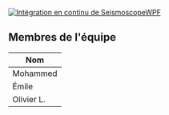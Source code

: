 [![Intégration en continu de SeismoscopeWPF](https://github.com/CoursCegepGarneau/TP3_Seismoscope/actions/workflows/main.yml/badge.svg)](https://github.com/CoursCegepGarneau/TP3_Seismoscope/actions/workflows/main.yml)
## Membres de l'équipe
| Nom |
|------|
| Mohammed |
| Émile |
| Olivier L. |


